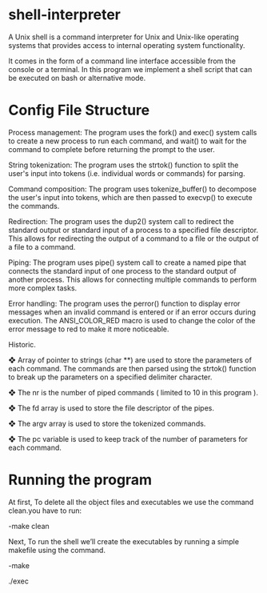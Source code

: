 # shell-interpreter

A Unix shell is a command interpreter for Unix and Unix-like operating systems that 
provides access to internal operating system functionality. 

It comes in the form of a command line interface accessible from the console or a terminal.
In this program we implement a shell script that can be executed on bash or alternative mode.

# Config File Structure

Process management: The program uses the fork() and exec() system calls to
create a new process to run each command, and wait() to wait for the command to
complete before returning the prompt to the user.

String tokenization: The program uses the strtok() function to split the user's
input into tokens (i.e. individual words or commands) for parsing.

Command composition: The program uses tokenize_buffer() to decompose the
user's input into tokens, which are then passed to execvp() to execute the
commands.

Redirection: The program uses the dup2() system call to redirect the standard
output or standard input of a process to a specified file descriptor. This allows for
redirecting the output of a command to a file or the output of a file to a command.

Piping: The program uses pipe() system call to create a named pipe that connects
the standard input of one process to the standard output of another process. This
allows for connecting multiple commands to perform more complex tasks. 

Error handling: The program uses the perror() function to display error messages
when an invalid command is entered or if an error occurs during execution. The
ANSI_COLOR_RED macro is used to change the color of the error message to red
to make it more noticeable. 

Historic.

❖ Array of pointer to strings (char **) are used to store the parameters of each
command. The commands are then parsed using the strtok() function to break up
the parameters on a specified delimiter character. 

❖ The nr is the number of piped commands ( limited to 10 in this program ). 

❖ The fd array is used to store the file descriptor of the pipes.

❖ The argv array is used to store the tokenized commands.

❖ The pc variable is used to keep track of the number of parameters for each
command.

# Running the program
At first, To delete all the object files and executables we use the command
clean.you have to run: 

-make clean 

Next, To run the shell we’ll create the executables by running a simple
makefile using the command. 

-make 

./exec 

